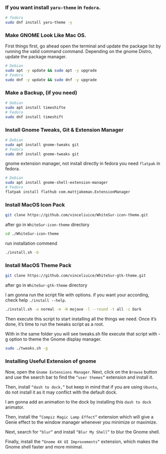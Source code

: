 ### If you want install `yaru-theme` in `fedora`.

```bash
# fedora
sudo dnf install yaru-theme -y
```

### Make GNOME Look Like Mac OS.

First things first, go ahead open the terminal and update the package list by running the valid command command. Depending on the gnome Distro, update the package manager.

```bash
# Debian
sudo apt -y update && sudo apt -y upgrade
# Fedora
sudo dnf -y update && sudo dnf -y upgrade
```

### Make a Backup, (if you need)

```bash
# Debian
sudo apt install timeshifte
# Fedora
sudo dnf install timeshift
```

### Install Gnome Tweaks, Git & Extension Manager

```bash
# Debian
sudo apt install gnome-tweaks git
# Fedora
sudo dnf install gnome-tweaks git
```

gnome extension manager, not install directly in fedora you need `flatpak` in fedora.

```bash
# Debian
sudo apt install gnome-shell-extension-manager
# Fedora
flatpak install flathub com.mattjakeman.ExtensionManager
```

### Install MacOS Icon Pack

```bash
git clone https://github.com/vinceliuice/WhiteSur-icon-theme.git
```

after go in `WhiteSur-icon-theme` directory

```bash
cd ./WhiteSur-icon-theme
```

run installation commend

```bash
./install.sh -b
```

### Install MacOS Theme Pack

```bash
git clone https://github.com/vinceliuice/WhiteSur-gtk-theme.git
```

after go in `WhiteSur-gtk-theme` directory

I am gonna run the script file with options. if you want your according, check help `./install --help`.

```bash
./install.sh -a normal -m -N mojave -l --round -t all -c Dark
```

Then execute this script to start installing all the things we need. Once it’s done, it’s time to run the tweaks script as a root.

With in the same folder you will see tweaks.sh file execute that script with -g option to theme the Gnome display manager.

```bash
sudo ./tweaks.sh -g
```

### Installing Useful Extension of gnome

Now, open the `Gnome Extensions Manager`. Next, click on the `Browse` button and use the search bar to find the `“user themes”` extension and install it.

Then, install `“dash to dock,”` but keep in mind that if you are using `Ubuntu`, do not install it as it may conflict with the default dock.

I am gonna add an animation to the dock by installing this `dash to dock` animator.

Then, install the `“Compiz Magic Lamp Effect”` extension which will give a Genie effect to the window manager whenever you minimize or maximize.

Next, search for `“blur”` and install `“Blur My Shell”` to blur the Gnome shell.

Finally, install the `“Gnome 4X UI Improvements”` extension, which makes the Gnome shell faster and more minimal.

